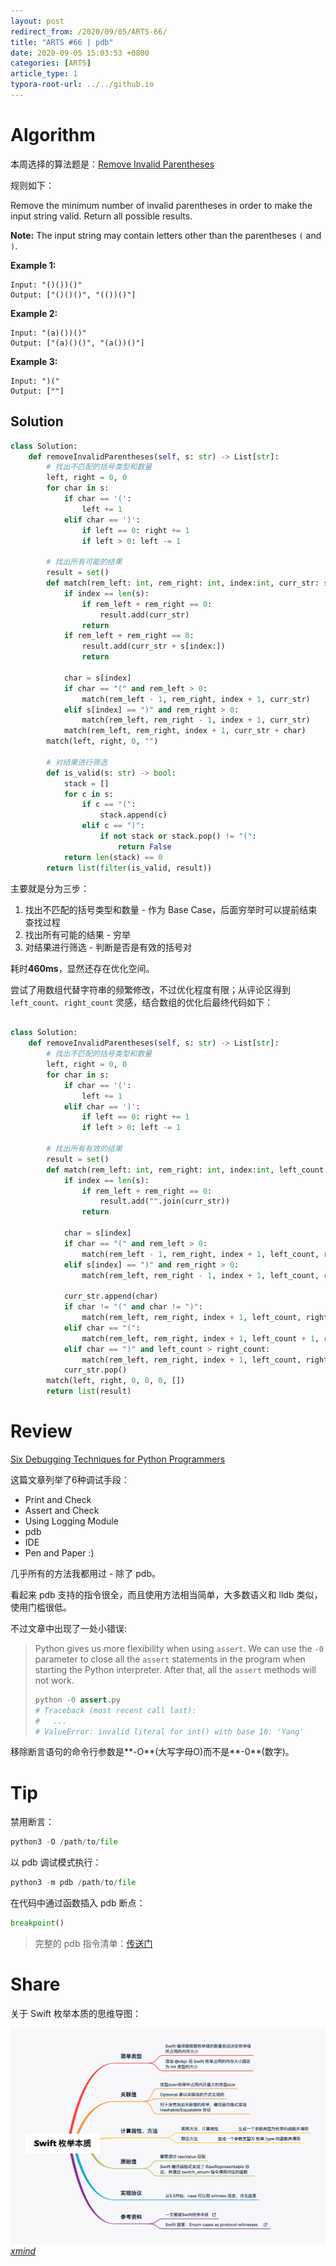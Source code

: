 ```yaml
---
layout: post
redirect_from: /2020/09/05/ARTS-66/
title: "ARTS #66 | pdb"
date: 2020-09-05 15:03:53 +0800
categories: [ARTS]
article_type: 1
typora-root-url: ../../github.io
---
```



# Algorithm

本周选择的算法题是：[Remove Invalid Parentheses](https://leetcode.com/problems/remove-invalid-parentheses/)


规则如下：

Remove the minimum number of invalid parentheses in order to make the input string valid. Return all possible results.

**Note:** The input string may contain letters other than the parentheses `(` and `)`.

**Example 1:**

```
Input: "()())()"
Output: ["()()()", "(())()"]
```

**Example 2:**

```
Input: "(a)())()"
Output: ["(a)()()", "(a())()"]
```

**Example 3:**

```
Input: ")("
Output: [""]
```

## Solution

```python
class Solution:
    def removeInvalidParentheses(self, s: str) -> List[str]:
        # 找出不匹配的括号类型和数量
        left, right = 0, 0
        for char in s:
            if char == '(':
                left += 1
            elif char == ')':
                if left == 0: right += 1
                if left > 0: left -= 1
        
        # 找出所有可能的结果
        result = set()
        def match(rem_left: int, rem_right: int, index:int, curr_str: str):
            if index == len(s):
                if rem_left + rem_right == 0:
                    result.add(curr_str)
                return
            if rem_left + rem_right == 0:
                result.add(curr_str + s[index:])
                return

            char = s[index]
            if char == "(" and rem_left > 0:
                match(rem_left - 1, rem_right, index + 1, curr_str)
            elif s[index] == ")" and rem_right > 0:
                match(rem_left, rem_right - 1, index + 1, curr_str)
            match(rem_left, rem_right, index + 1, curr_str + char)
        match(left, right, 0, "")

        # 对结果进行筛选
        def is_valid(s: str) -> bool:
            stack = []
            for c in s:
                if c == "(":
                    stack.append(c)
                elif c == ")":
                    if not stack or stack.pop() != "(":
                        return False
            return len(stack) == 0
        return list(filter(is_valid, result))
```

主要就是分为三步：

1. 找出不匹配的括号类型和数量 - 作为 Base Case，后面穷举时可以提前结束查找过程
2. 找出所有可能的结果 - 穷举
3. 对结果进行筛选 - 判断是否是有效的括号对

耗时**460ms**，显然还存在优化空间。

尝试了用数组代替字符串的频繁修改，不过优化程度有限；从评论区得到 `left_count`、`right_count` 灵感，结合数组的优化后最终代码如下：

```python

class Solution:
    def removeInvalidParentheses(self, s: str) -> List[str]:
        # 找出不匹配的括号类型和数量
        left, right = 0, 0
        for char in s:
            if char == '(':
                left += 1
            elif char == ')':
                if left == 0: right += 1
                if left > 0: left -= 1
        
        # 找出所有有效的结果
        result = set()
        def match(rem_left: int, rem_right: int, index:int, left_count: int, right_count: int, curr_str: []):
            if index == len(s):
                if rem_left + rem_right == 0:
                    result.add("".join(curr_str))
                return

            char = s[index]
            if char == "(" and rem_left > 0:
                match(rem_left - 1, rem_right, index + 1, left_count, right_count, curr_str)
            elif s[index] == ")" and rem_right > 0:
                match(rem_left, rem_right - 1, index + 1, left_count, right_count, curr_str)
            
            curr_str.append(char)
            if char != "(" and char != ")":
                match(rem_left, rem_right, index + 1, left_count, right_count, curr_str)
            elif char == "(":
                match(rem_left, rem_right, index + 1, left_count + 1, right_count, curr_str)
            elif char == ")" and left_count > right_count:
                match(rem_left, rem_right, index + 1, left_count, right_count + 1, curr_str)
            curr_str.pop()
        match(left, right, 0, 0, 0, [])
        return list(result)
```


# Review

[Six Debugging Techniques for Python Programmers](https://medium.com/techtofreedom/six-debugging-techniques-for-python-programmers-cb25a4baaf4b)

这篇文章列举了6种调试手段：

- Print and Check
- Assert and Check
- Using Logging Module
- pdb
- IDE
- Pen and Paper :)

几乎所有的方法我都用过 - 除了 pdb。

看起来 pdb 支持的指令很全，而且使用方法相当简单，大多数语义和 lldb 类似，使用门槛很低。

不过文章中出现了一处小错误:

> Python gives us more flexibility when using `assert`. We can use the `-0` parameter to close all the `assert` statements in the program when starting the Python interpreter. After that, all the `assert` methods will not work.
>
> ```python
> python -0 assert.py
> # Traceback (most recent call last):
> #   ...
> # ValueError: invalid literal for int() with base 10: 'Yang'
> ```

移除断言语句的命令行参数是**-O**(大写字母O)而不是**-0**(数字)。

# Tip

禁用断言：

```python
python3 -O /path/to/file
```

以 pdb 调试模式执行：

```python
python3 -m pdb /path/to/file
```

在代码中通过函数插入 pdb 断点：

```python
breakpoint()
```


> 完整的 pdb 指令清单：[传送门](https://docs.python.org/3/library/pdb.html)

# Share

关于 Swift 枚举本质的思维导图：

![](https://github.com/zhangao0086/mind/blob/master/Swift%20%E6%9E%9A%E4%B8%BE%E6%9C%AC%E8%B4%A8/Swift%20%E6%9E%9A%E4%B8%BE%E6%9C%AC%E8%B4%A8.png?raw=true)
*[xmind](https://github.com/zhangao0086/mind/blob/master/Swift%20%E6%9E%9A%E4%B8%BE%E6%9C%AC%E8%B4%A8/Swift%20%E6%9E%9A%E4%B8%BE%E6%9C%AC%E8%B4%A8.xmind)*
